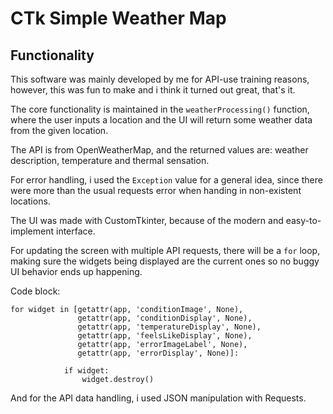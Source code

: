 # CTk Simple Weather Map



## Functionality

This software was mainly developed by me for API-use training reasons, however, this was fun to make and i think it turned out great, that's it.

The core functionality is maintained in the `weatherProcessing()` function, where the user inputs a location and the UI will return some weather data from the given location.

The API is from OpenWeatherMap, and the returned values are: weather description, temperature and thermal sensation.

For error handling, i used the `Exception` value for a general idea, since there were more than the usual requests error when handing in non-existent locations.

The UI was made with CustomTkinter, because of the modern and easy-to-implement interface.

For updating the screen with multiple API requests, there will be a `for` loop, making sure the widgets being displayed are the current ones so no buggy UI behavior ends up happening.

Code block:
```
for widget in [getattr(app, 'conditionImage', None),
               getattr(app, 'conditionDisplay', None),
               getattr(app, 'temperatureDisplay', None),
               getattr(app, 'feelsLikeDisplay', None),
               getattr(app, 'errorImageLabel', None),
               getattr(app, 'errorDisplay', None)]:
               
            if widget:
                widget.destroy()
```

And for the API data handling, i used JSON manipulation with Requests.